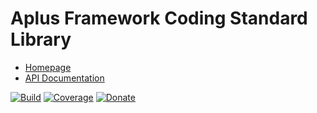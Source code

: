 # Aplus Framework Coding Standard Library

- [Homepage](https://the-framework.gitlab.io/libraries/coding-standard.html)
- [API Documentation](https://the-framework.gitlab.io/libraries/coding-standard/docs/)

[![Build](https://gitlab.com/the-framework/libraries/coding-standard/badges/master/pipeline.svg)](https://gitlab.com/the-framework/libraries/coding-standard/-/jobs)
[![Coverage](https://gitlab.com/the-framework/libraries/coding-standard/badges/master/coverage.svg?job=test:php)](https://the-framework.gitlab.io/libraries/coding-standard/coverage/)
[![Donate](https://img.shields.io/badge/Donate-PayPal-blue.svg)](https://www.paypal.com/cgi-bin/webscr?cmd=_s-xclick&hosted_button_id=NGBNW5PY4VSJ4)
